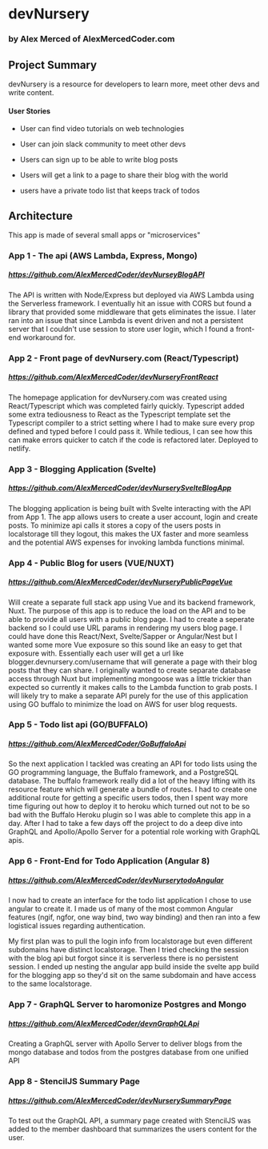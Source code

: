 # devNursery
### by Alex Merced of AlexMercedCoder.com

## Project Summary

devNursery is a resource for developers to learn more, meet other devs and write content.

#### User Stories

- User can find video tutorials on web technologies

- User can join slack community to meet other devs

- Users can sign up to be able to write blog posts

- Users will get a link to a page to share their blog with the world

- users have a private todo list that keeps track of todos

## Architecture

This app is made of several small apps or "microservices"

### App 1 - The api (AWS Lambda, Express, Mongo)
##### https://github.com/AlexMercedCoder/devNurseyBlogAPI

The API is written with Node/Express but deployed via AWS Lambda using the Serverless framework. I eventually hit an issue with CORS but found a library that provided some middleware that gets eliminates the issue. I later ran into an issue that since Lambda is event driven and not a persistent server that I couldn't use session to store user login, which I found a front-end workaround for.

### App 2 - Front page of devNursery.com (React/Typescript)
##### https://github.com/AlexMercedCoder/devNurseryFrontReact

The homepage application for devNursery.com was created using React/Typescript which was completed fairly quickly. Typescript added some extra tediousness to React as the Typescript template set the Typescript compiler to a strict setting where I had to make sure every prop defined and typed before I could pass it. While tedious, I can see how this can make errors quicker to catch if the code is refactored later. Deployed to netlify.

### App 3 - Blogging Application (Svelte)
##### https://github.com/AlexMercedCoder/devNurserySvelteBlogApp

The blogging application is being built with Svelte interacting with the API from App 1. The app allows users to create a user account, login and create posts. To minimize api calls it stores a copy of the users posts in localstorage till they logout, this makes the UX faster and more seamless and the potential AWS expenses for invoking lambda functions minimal.

### App 4 - Public Blog for users (VUE/NUXT)
##### https://github.com/AlexMercedCoder/devNurseryPublicPageVue

Will create a separate full stack app using Vue and its backend framework, Nuxt. The purpose of this app is to reduce the load on the API and to be able to provide all users with a public blog page. I had to create a seperate backend so I could use URL params in rendering my users blog page. I could have done this React/Next, Svelte/Sapper or Angular/Nest but I wanted some more Vue exposure so this sound like an easy to get that exposure with. Essentially each user will get a url like blogger.devnursery.com/username that will generate a page with their blog posts that they can share. I originally wanted to create separate database access through Nuxt but implementing mongoose was a little trickier than expected so currently it makes calls to the Lambda function to grab posts. I will likely try to make a separate API purely for the use of this application using GO buffalo to minimize the load on AWS for user blog requests.

### App 5 - Todo list api (GO/BUFFALO)
##### https://github.com/AlexMercedCoder/GoBuffaloApi

So the next application I tackled was creating an API for todo lists using the GO programming language, the Buffalo framework, and a PostgreSQL database. The buffalo framework really did a lot of the heavy lifting with its resource feature which will generate a bundle of routes. I had to create one additional route for getting a specific users todos, then I spent way more time figuring out how to deploy it to heroku which turned out not to be so bad with the Buffalo Heroku plugin so I was able to complete this app in a day. After I had to take a few days off the project to do a deep dive into GraphQL and Apollo/Apollo Server for a potential role working with GraphQL apis.

### App 6 - Front-End for Todo Application (Angular 8)
##### https://github.com/AlexMercedCoder/devNurserytodoAngular

I now had to create an interface for the todo list application I chose to use angular to create it. I made us of many of the most common Angular features (ngif, ngfor, one way bind, two way binding) and then ran into a few logistical issues regarding authentication.

My first plan was to pull the login info from localstorage but even different subdomains have distinct localstorage. Then I tried checking the session with the blog api but forgot since it is serverless there is no persistent session. I ended up nesting the angular app build inside the svelte app build for the blogging app so they'd sit on the same subdomain and have access to the same localstorage.

### App 7 - GraphQL Server to haromonize Postgres and Mongo
##### https://github.com/AlexMercedCoder/devnGraphQLApi

Creating a GraphQL server with Apollo Server to deliver blogs from the mongo database and todos from the postgres database from one unified API

### App 8 - StencilJS Summary Page
##### https://github.com/AlexMercedCoder/devNurserySummaryPage

To test out the GraphQL API, a summary page created with StencilJS was added to the member dashboard that summarizes the users content for the user.
